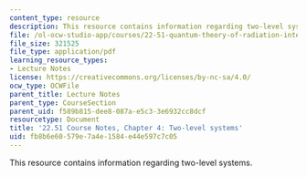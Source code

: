 ```yaml
---
content_type: resource
description: This resource contains information regarding two-level systems.
file: /ol-ocw-studio-app/courses/22-51-quantum-theory-of-radiation-interactions-fall-2012/fb8b6e60579e7a4e1584e44e597c7c05_MIT22_51F12_Ch4.pdf
file_size: 321525
file_type: application/pdf
learning_resource_types:
- Lecture Notes
license: https://creativecommons.org/licenses/by-nc-sa/4.0/
ocw_type: OCWFile
parent_title: Lecture Notes
parent_type: CourseSection
parent_uid: f589b815-dee8-087a-e5c3-3e6932cc8dcf
resourcetype: Document
title: '22.51 Course Notes, Chapter 4: Two-level systems'
uid: fb8b6e60-579e-7a4e-1584-e44e597c7c05
---
```

This resource contains information regarding two-level systems.